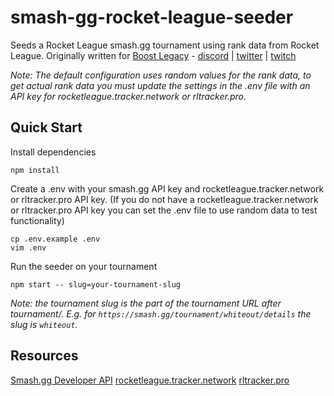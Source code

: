 # smash-gg-rocket-league-seeder
Seeds a Rocket League smash.gg tournament using rank data from Rocket League. Originally written for [Boost Legacy](https://boostlegacy.org) - [discord](https://discord.gg/boostlegacy) | [twitter](https://twitter.com/boostlegacy) | [twitch](https://twitch.tv/boostlegacy)

_Note: The default configuration uses random values for the rank data, to get actual rank data you must update the settings in the .env file with an API key for rocketleague.tracker.network or rltracker.pro._

## Quick Start
Install dependencies
```
npm install
```

Create a .env with your smash.gg API key and rocketleague.tracker.network or rltracker.pro API key. (If you do not have a rocketleague.tracker.network or rltracker.pro API key you can set the .env file to use random data to test functionality)
```
cp .env.example .env
vim .env
```

Run the seeder on your tournament
```
npm start -- slug=your-tournament-slug
```
_Note: the tournament slug is the part of the tournament URL after tournament/. E.g. for `https://smash.gg/tournament/whiteout/details` the slug is `whiteout`._

## Resources
[Smash.gg Developer API](https://developer.smash.gg/docs/intro)
[rocketleague.tracker.network](https://rocketleague.tracker.network)
[rltracker.pro](https://rltracker.pro)
